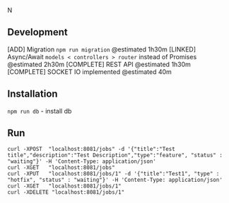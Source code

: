 N

Development
----------------
[ADD] Migration `npm run migration` @estimated 1h30m
[LINKED] Async/Await `models < controllers > router` instead of Promises @estimated 2h30m
[COMPLETE] REST API @estimated 1h30m
[COMPLETE] SOCKET IO implemented @estimated 40m

Installation
----------------
`npm run db` - install db


Run
----------------
```
curl -XPOST  "localhost:8081/jobs" -d '{"title":"Test title","description":"Test Description","type":"feature", "status" : "waiting"}' -H 'Content-Type: application/json'
curl -XGET   "localhost:8081/jobs"
curl -XPUT   "localhost:8081/jobs/1" -d '{"title":"Test1", "type" : "hotfix", "status" : "waiting"}' -H 'Content-Type: application/json'
curl -XGET   "localhost:8081/jobs/1"
curl -XDELETE "localhost:8081/jobs/1"
```
